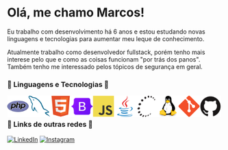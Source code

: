 # Olá, me chamo Marcos!

<p>Eu trabalho com desenvolvimento há 6 anos e estou estudando novas linguagens e tecnologias para aumentar meu leque de conhecimento.</p>

<p>Atualmente trabalho como desenvolvedor fullstack, porém tenho mais interese pelo que e como as coisas funcionam "por trás dos panos".
Também tenho me interessado pelos tópicos de segurança em geral.</p>


### 📖 Linguagens e Tecnologias 📖

<img align="left" alt="PHP"         height="50" width="50" src="https://github.com/devicons/devicon/blob/master/icons/php/php-original.svg">
<img align="left" alt="MySQL"       height="50" width="50" src="https://github.com/devicons/devicon/blob/master/icons/mysql/mysql-original.svg">
<img align="left" alt="HTML5"       height="50" width="50" src="https://github.com/devicons/devicon/blob/master/icons/html5/html5-original.svg">
<img align="left" alt="Bootstrap"   height="50" width="50" src="https://github.com/devicons/devicon/blob/master/icons/bootstrap/bootstrap-original.svg">
<img align="left" alt="JavaScript"  height="50" width="50" src="https://github.com/devicons/devicon/blob/master/icons/javascript/javascript-original.svg">
<img align="left" alt="JAVA"        height="50" width="50" src="https://github.com/devicons/devicon/blob/master/icons/java/java-original.svg">
<img align="left" alt="SSH"         height="50" width="50" src="https://github.com/devicons/devicon/blob/master/icons/ssh/ssh-original.svg">
<img align="left" alt="Linux"       height="50" width="50" src="https://github.com/devicons/devicon/blob/master/icons/linux/linux-original.svg">
<img align="left" alt="GIT"         height="50" width="50" src="https://github.com/devicons/devicon/blob/master/icons/git/git-original.svg">
<img align="left" alt="GitHub"      height="50" width="50" src="https://github.com/devicons/devicon/blob/master/icons/github/github-original.svg">

<br>
<br>

### 🔗 Links de outras redes 🔗

[![LinkedIn](https://img.shields.io/badge/-mvcouto021-000?style=for-the-badge&logo=linkedin&logoColor=62b1d4&color:FFF)](https://www.linkedin.com/in/mvcouto021/) 
[![Instagram](https://img.shields.io/badge/-mvcouto21-000?style=for-the-badge&logo=instagram&logoColor=62b1d4&color:FFF)](https://www.instagram.com/mvcouto21/)
